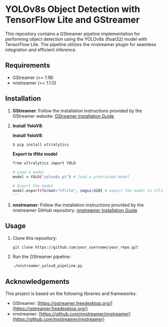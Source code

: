 # YOLOv8s Object Detection with TensorFlow Lite and GStreamer

This repository contains a GStreamer pipeline implementation for performing object detection using the YOLOv8s (float32) model with TensorFlow Lite. The pipeline utilizes the nnstreamer plugin for seamless integration and efficient inference.

## Requirements

- GStreamer (>= 1.18)
- nnstreamer (>= 1.1.0)

## Installation

1. **GStreamer**: Follow the installation instructions provided by the GStreamer website: [GStreamer Installation Guide](https://gstreamer.freedesktop.org/documentation/installing/index.html)

2. **Install YoloV8**:
   
   **Install YoloV8**:

    ```bash
    $ pip install ultralytics
    ```

    **Export to tflite model**

   ```bash
   from ultralytics import YOLO

   # Load a model
   model = YOLO("yolov8s.pt") # load a pretrained model

   # Export the model
   model.export(format="tflite", imgsz=320) # export the model to tflite format
   '''

5. **nnstreamer**: Follow the installation instructions provided by the nnstreamer GitHub repository: [nnstreamer Installation Guide](https://github.com/nnstreamer/nnstreamer)

## Usage

1. Clone this repository:

    ```bash
    git clone https://github.com/your_username/your_repo.git
    ```

2. Run the GStreamer pipeline:

    ```bash
    ./nnstreamer_yolov8_pipeline.py
    ```

## Acknowledgements

This project is based on the following libraries and frameworks:

- GStreamer: [https://gstreamer.freedesktop.org/](https://gstreamer.freedesktop.org/)
- nnstreamer: [https://github.com/nnstreamer/nnstreamer](https://github.com/nnstreamer/nnstreamer)
